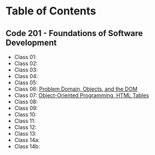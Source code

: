 # Table of Contents

## Code 201 - Foundations of Software Development
- Class 01: []()
- Class 02: []()
- Class 03: []()
- Class 04: []()
- Class 05: []()
- Class 06: [Problem Domain, Objects, and the DOM](./class-06.md)
- Class 07: [Object-Oriented Programming, HTML Tables](./class-07.md)
- Class 08: []()
- Class 09: []()
- Class 10: []()
- Class 11: []()
- Class 12: []()
- Class 13: []()
- Class 14a: []()
- Class 14b: []()
